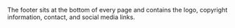 The footer sits at the bottom of every page and contains the logo, copyright information, contact, and social media links. 
